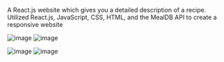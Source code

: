 A React.js website which gives you a detailed description of a recipe. Utilized React.js, JavaScript, CSS, HTML, and the MealDB API to create a responsive website

![image](https://github.com/HadyaJahangir/menu_routing/assets/113433737/ac9d34ad-185e-4592-ad42-460fedfb52f3)
![image](https://github.com/HadyaJahangir/menu_routing/assets/113433737/521d674a-a051-44ae-84b2-c056c8616d60)

![image](https://github.com/HadyaJahangir/menu_routing/assets/113433737/334daf15-b060-4d7d-9985-858813f6c373)
![image](https://github.com/HadyaJahangir/menu_routing/assets/113433737/75bf9528-b8c8-4034-9bf3-c51185586c36)



